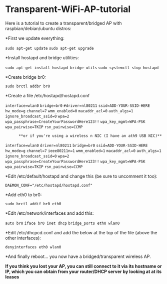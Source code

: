 # Transparent-WiFi-AP-tutorial
Here is a tutorial to create a transparent/bridged AP with raspbian/debian/ubuntu distros:

*First we update everything:

`sudo apt-get update`
`sudo apt-get upgrade`

*Install hostapd and bridge utilities:

`sudo apt-get install hostapd bridge-utils`
`sudo systemctl stop hostapd`

*Create bridge br0:

`sudo brctl addbr br0`

*Create a file /etc/hostapd/hostapd.conf 

`interface=wlan0`
`bridge=br0`
`#driver=nl80211`
`ssid=ADD-YOUR-SSID-HERE`
`hw_mode=g`
`channel=7`
`wmm_enabled=0`
`macaddr_acl=0`
`auth_algs=1`
`ignore_broadcast_ssid=0`
`wpa=2`
`wpa_passphrase=CreateYourPasswordHere123!!`
`wpa_key_mgmt=WPA-PSK`
`wpa_pairwise=TKIP`
`rsn_pairwise=CCMP`

          **or if you're using a wireless n NIC (I have an ath9 USB NIC)**
          
`interface=wlan0`
`driver=nl80211`
`bridge=br0`
`ssid=ADD-YOUR-SSID-HERE`
`hw_mode=g`
`channel=7`
`ieee80211n=1`
`wmm_enabled=1`
`macaddr_acl=0`
`auth_algs=1`
`ignore_broadcast_ssid=0`
`wpa=2`
`wpa_passphrase=CreateYourPasswordHere123!!`
`wpa_key_mgmt=WPA-PSK`
`wpa_pairwise=TKIP`
`rsn_pairwise=CCMP`

*Edit /etc/default/hostapd and change this (be sure to uncomment it too): 

`DAEMON_CONF="/etc/hostapd/hostapd.conf"`

*Add eth0 to br0:

`sudo brctl addif br0 eth0`

*Edit /etc/network/interfaces and add this:

`auto br0`
`iface br0 inet dhcp`
`bridge_ports eth0 wlan0`

*Edit /etc/dhcpcd.conf and add the below at the top of the file (above the other interfaces):

`denyinterfaces eth0 wlan0`

*And finally reboot... you now have a bridged/transparent wireless AP.

**If you think you lost your AP, you can still connect to it via its hostname or IP, which you can obtain from your router/DHCP server by looking at at its leases**
